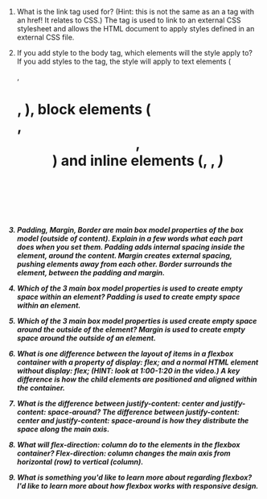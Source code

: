 1.    What is the link tag used for? (Hint: this is not the same as an a tag with an href! It relates to CSS.)
The <link> tag is used to link to an external CSS stylesheet and allows the HTML document to apply styles defined in an external CSS file.

2.    If you add style to the body tag, which elements will the style apply to?
If you add styles to the <body> tag, the style will apply to text elements (<p>, <h1>, <a>), block elements (<div>, <header>, <section>) and inline elements (<span>, <strong>, <em>)

3.    Padding, Margin, Border are main box model properties of the box model (outside of content). Explain in a few words what each part does when you set them.
Padding adds internal spacing inside the element, around the content.  Margin creates external spacing, pushing elements away from each other.  Border surrounds the element, between the padding and margin.

4.    Which of the 3 main box model properties is used to create empty space within an element?
Padding is used to create empty space within an element.

5.    Which of the 3 main box model properties is used create empty space around the outside of the element? 
Margin is used to create empty space around the outside of an element.

6.    What is one difference between the layout of items in a flexbox container with a property of display: flex; and a normal HTML element without display: flex; (HINT: look at 1:00-1:20 in the video.)
A key difference is how the child elements are positioned and aligned within the container.

7.    What is the difference between justify-content: center and justify-content: space-around?
The difference between justify-content: center and justify-content: space-around is how they distribute the space along the main axis.

8.    What will flex-direction: column do to the elements in the flexbox container?
Flex-direction: column changes the main axis from horizontal (row) to vertical (column).

9.    What is something you'd like to learn more about regarding flexbox?
I'd like to learn more about how flexbox works with responsive design.   
